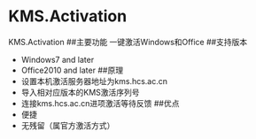 # KMS.Activation
KMS.Activation
##主要功能
一键激活Windows和Office
##支持版本
- Windows7 and later
- Office2010 and later
##原理
- 设置本机激活服务器地址为kms.hcs.ac.cn
- 导入相对应版本的KMS激活序列号
- 连接kms.hcs.ac.cn进项激活等待反馈
##优点  
- 便捷  
- 无残留（属官方激活方式）
